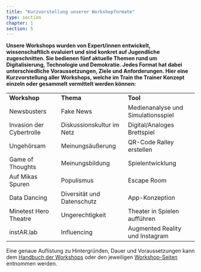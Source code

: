 ```yaml
---
title: "Kurzvorstellung unserer Workshopformate"
type: section
chapter: 1
section: 5
---
```


<b> Unsere Workshops wurden von Expert/innen entwickelt, wissenschaftlich
evaluiert und sind konkret auf Jugendliche zugeschnitten.
Sie bedienen fünf aktuelle Themen rund um Digitalisierung,
Technologie und Demokratie. Jedes Format hat dabei unterschiedliche
Voraussetzungen, Ziele und Anforderungen.
Hier eine Kurzvorstellung aller Workshops, welche im Train the Trainer Konzept einzeln oder gesammelt vermittelt werden können: </b>

<table>
  <tbody>
    <tr>
      <td style="font-weight: bold;">Workshop</td>
      <td style="font-weight: bold;">Thema</td>
      <td style="font-weight: bold;">Tool</td>
    </tr>
    <tr>
      <td>Newsbusters</td>
      <td>Fake News</td>
      <td>Medienanalyse und Simulationsspiel</td>
    </tr>
    <tr>
      <td>Invasion der Cybertrolle</td>
      <td>Diskussionskultur im Netz</td>
      <td>Digital/Analoges Brettspiel</td>
    </tr>
    <tr>
      <td>Ungehörsam</td>
      <td>Meinungsäußerung</td>
      <td>QR-Code Ralley erstellen</td>
    </tr>
    <tr>
      <td>Game of Thoughts</td>
      <td>Meinungsbildung</td>
      <td>Spielentwicklung</td>
    </tr>
    <tr>
      <td>Auf Mikas Spuren</td>
      <td>Populismus</td>
      <td>Escape Room</td>
    </tr>
    <tr>
      <td>Data Dancing</td>
      <td>Diversität und Datenschutz</td>
      <td>App-Konzeption</td>
    </tr>
    <tr>
      <td>Minetest Hero Theatre</td>
      <td>Ungerechtigkeit</td>
      <td>Theater in Spielen aufführen</td>
    </tr>
    <tr>
      <td>instAR.lab</td>
      <td>Influencing</td>
      <td>Augmented Reality und Instagram</td>
    </tr>
  </tbody>
</table>

Eine genaue Auflistung zu Hintergründen, Dauer und Voraussetzungen kann dem [Handbuch der Workshops](https://handbuch.demokratielabore.de/) oder den jeweiligen [Workshop-Seiten](https://demokratielabore.de/workshops/) entnommen werden.
